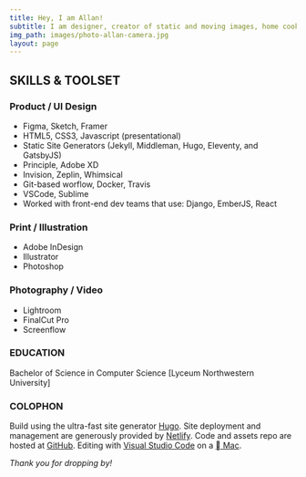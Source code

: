 ```yaml
---
title: Hey, I am Allan!
subtitle: I am designer, creator of static and moving images, home cook, husband and a proud father.
img_path: images/photo-allan-camera.jpg
layout: page
---
```



## SKILLS & TOOLSET

### Product / UI Design

- Figma, Sketch, Framer
- HTML5, CSS3, Javascript (presentational)
- Static Site Generators (Jekyll, Middleman, Hugo, Eleventy, and GatsbyJS)
- Principle, Adobe XD
- Invision, Zeplin, Whimsical
- Git-based worflow, Docker, Travis
- VSCode, Sublime
- Worked with front-end dev teams that use: Django, EmberJS, React

### Print / Illustration

- Adobe InDesign
- Illustrator
- Photoshop

### Photography / Video

- Lightroom
- FinalCut Pro
- Screenflow

### EDUCATION

Bachelor of Science in Computer Science [Lyceum Northwestern University]


### COLOPHON

Build using the ultra-fast site generator [Hugo](https://gohugo.io/). Site deployment and management are generously provided by [Netlify](https://www.netlify.com/). Code and assets repo are hosted at [GitHub](https://github.com/). Editing with [Visual Studio Code](https://code.visualstudio.com/) on a [ Mac](https://www.apple.com/mac/).


*Thank you for dropping by!*
